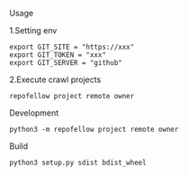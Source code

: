 Usage  

1.Setting env  
```  
export GIT_SITE = "https://xxx"  
export GIT_TOKEN = "xxx"  
export GIT_SERVER = "github"  
```

2.Execute crawl projects  
```
repofellow project remote owner
```

Development  
```
python3 -m repofellow project remote owner
```

Build  
```
python3 setup.py sdist bdist_wheel
```
